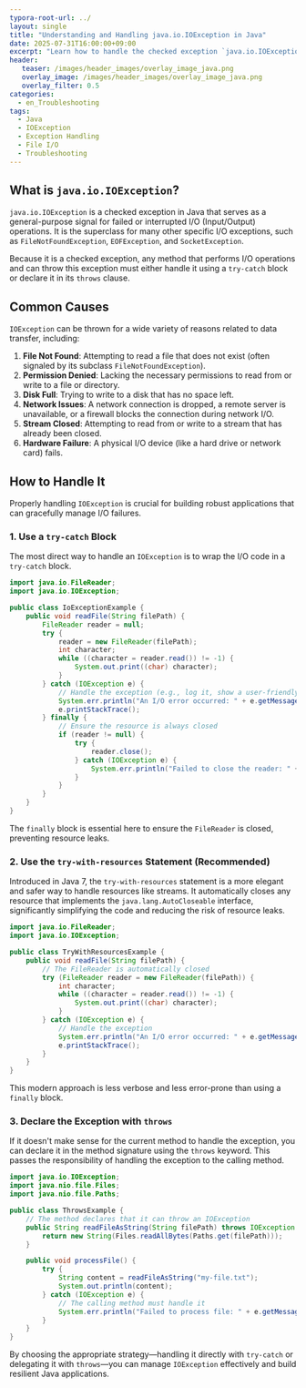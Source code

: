 ```yaml
---
typora-root-url: ../
layout: single
title: "Understanding and Handling java.io.IOException in Java"
date: 2025-07-31T16:00:00+09:00
excerpt: "Learn how to handle the checked exception `java.io.IOException`, which signals that an I/O operation has failed or been interrupted, by using `try-catch` blocks and `try-with-resources`."
header:
   teaser: /images/header_images/overlay_image_java.png
   overlay_image: /images/header_images/overlay_image_java.png
   overlay_filter: 0.5
categories:
  - en_Troubleshooting
tags:
  - Java
  - IOException
  - Exception Handling
  - File I/O
  - Troubleshooting
---
```


## What is `java.io.IOException`?

`java.io.IOException` is a checked exception in Java that serves as a general-purpose signal for failed or interrupted I/O (Input/Output) operations. It is the superclass for many other specific I/O exceptions, such as `FileNotFoundException`, `EOFException`, and `SocketException`.

Because it is a checked exception, any method that performs I/O operations and can throw this exception must either handle it using a `try-catch` block or declare it in its `throws` clause.

## Common Causes

`IOException` can be thrown for a wide variety of reasons related to data transfer, including:

1.  **File Not Found**: Attempting to read a file that does not exist (often signaled by its subclass `FileNotFoundException`).
2.  **Permission Denied**: Lacking the necessary permissions to read from or write to a file or directory.
3.  **Disk Full**: Trying to write to a disk that has no space left.
4.  **Network Issues**: A network connection is dropped, a remote server is unavailable, or a firewall blocks the connection during network I/O.
5.  **Stream Closed**: Attempting to read from or write to a stream that has already been closed.
6.  **Hardware Failure**: A physical I/O device (like a hard drive or network card) fails.

## How to Handle It

Properly handling `IOException` is crucial for building robust applications that can gracefully manage I/O failures.

### 1. Use a `try-catch` Block

The most direct way to handle an `IOException` is to wrap the I/O code in a `try-catch` block.

```java
import java.io.FileReader;
import java.io.IOException;

public class IoExceptionExample {
    public void readFile(String filePath) {
        FileReader reader = null;
        try {
            reader = new FileReader(filePath);
            int character;
            while ((character = reader.read()) != -1) {
                System.out.print((char) character);
            }
        } catch (IOException e) {
            // Handle the exception (e.g., log it, show a user-friendly message)
            System.err.println("An I/O error occurred: " + e.getMessage());
            e.printStackTrace();
        } finally {
            // Ensure the resource is always closed
            if (reader != null) {
                try {
                    reader.close();
                } catch (IOException e) {
                    System.err.println("Failed to close the reader: " + e.getMessage());
                }
            }
        }
    }
}
```

The `finally` block is essential here to ensure the `FileReader` is closed, preventing resource leaks.

### 2. Use the `try-with-resources` Statement (Recommended)

Introduced in Java 7, the `try-with-resources` statement is a more elegant and safer way to handle resources like streams. It automatically closes any resource that implements the `java.lang.AutoCloseable` interface, significantly simplifying the code and reducing the risk of resource leaks.

```java
import java.io.FileReader;
import java.io.IOException;

public class TryWithResourcesExample {
    public void readFile(String filePath) {
        // The FileReader is automatically closed
        try (FileReader reader = new FileReader(filePath)) {
            int character;
            while ((character = reader.read()) != -1) {
                System.out.print((char) character);
            }
        } catch (IOException e) {
            // Handle the exception
            System.err.println("An I/O error occurred: " + e.getMessage());
            e.printStackTrace();
        }
    }
}
```

This modern approach is less verbose and less error-prone than using a `finally` block.

### 3. Declare the Exception with `throws`

If it doesn't make sense for the current method to handle the exception, you can declare it in the method signature using the `throws` keyword. This passes the responsibility of handling the exception to the calling method.

```java
import java.io.IOException;
import java.nio.file.Files;
import java.nio.file.Paths;

public class ThrowsExample {
    // The method declares that it can throw an IOException
    public String readFileAsString(String filePath) throws IOException {
        return new String(Files.readAllBytes(Paths.get(filePath)));
    }

    public void processFile() {
        try {
            String content = readFileAsString("my-file.txt");
            System.out.println(content);
        } catch (IOException e) {
            // The calling method must handle it
            System.err.println("Failed to process file: " + e.getMessage());
        }
    }
}
```

By choosing the appropriate strategy—handling it directly with `try-catch` or delegating it with `throws`—you can manage `IOException` effectively and build resilient Java applications.
